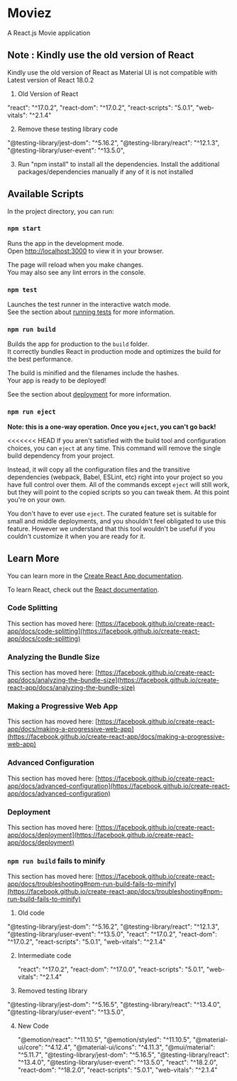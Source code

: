 # Moviez

A React.js Movie application

## Note : Kindly use the old version of React

Kindly use the old version of React as Material UI is not compatible with Latest version of React 18.0.2

1. Old Version of React

"react": "^17.0.2",
"react-dom": "^17.0.2",
"react-scripts": "5.0.1",
"web-vitals": "^2.1.4"

2. Remove these testing library code 

"@testing-library/jest-dom": "^5.16.2",
"@testing-library/react": "^12.1.3",
"@testing-library/user-event": "^13.5.0",


3. Run "npm install" to install all the dependencies.
     Install the additional packages/dependencies manually if any of it is not installed 


## Available Scripts

In the project directory, you can run:

### `npm start`

Runs the app in the development mode.\
Open [http://localhost:3000](http://localhost:3000) to view it in your browser.

The page will reload when you make changes.\
You may also see any lint errors in the console.

### `npm test`

Launches the test runner in the interactive watch mode.\
See the section about [running tests](https://facebook.github.io/create-react-app/docs/running-tests) for more information.

### `npm run build`

Builds the app for production to the `build` folder.\
It correctly bundles React in production mode and optimizes the build for the best performance.

The build is minified and the filenames include the hashes.\
Your app is ready to be deployed!

See the section about [deployment](https://facebook.github.io/create-react-app/docs/deployment) for more information.

### `npm run eject`

**Note: this is a one-way operation. Once you `eject`, you can't go back!**

<<<<<<< HEAD
If you aren't satisfied with the build tool and configuration choices, you can `eject` at any time. This command will remove the single build dependency from your project.

Instead, it will copy all the configuration files and the transitive dependencies (webpack, Babel, ESLint, etc) right into your project so you have full control over them. All of the commands except `eject` will still work, but they will point to the copied scripts so you can tweak them. At this point you're on your own.

You don't have to ever use `eject`. The curated feature set is suitable for small and middle deployments, and you shouldn't feel obligated to use this feature. However we understand that this tool wouldn't be useful if you couldn't customize it when you are ready for it.

## Learn More

You can learn more in the [Create React App documentation](https://facebook.github.io/create-react-app/docs/getting-started).

To learn React, check out the [React documentation](https://reactjs.org/).

### Code Splitting

This section has moved here: [https://facebook.github.io/create-react-app/docs/code-splitting](https://facebook.github.io/create-react-app/docs/code-splitting)

### Analyzing the Bundle Size

This section has moved here: [https://facebook.github.io/create-react-app/docs/analyzing-the-bundle-size](https://facebook.github.io/create-react-app/docs/analyzing-the-bundle-size)

### Making a Progressive Web App

This section has moved here: [https://facebook.github.io/create-react-app/docs/making-a-progressive-web-app](https://facebook.github.io/create-react-app/docs/making-a-progressive-web-app)

### Advanced Configuration

This section has moved here: [https://facebook.github.io/create-react-app/docs/advanced-configuration](https://facebook.github.io/create-react-app/docs/advanced-configuration)

### Deployment

This section has moved here: [https://facebook.github.io/create-react-app/docs/deployment](https://facebook.github.io/create-react-app/docs/deployment)

### `npm run build` fails to minify

This section has moved here: [https://facebook.github.io/create-react-app/docs/troubleshooting#npm-run-build-fails-to-minify](https://facebook.github.io/create-react-app/docs/troubleshooting#npm-run-build-fails-to-minify)



1. Old code

"@testing-library/jest-dom": "^5.16.2",
"@testing-library/react": "^12.1.3",
"@testing-library/user-event": "^13.5.0",
"react": "^17.0.2",
"react-dom": "^17.0.2",
"react-scripts": "5.0.1",
"web-vitals": "^2.1.4"

2. Intermediate code

   "react": "^17.0.2",
   "react-dom": "^17.0.0",
   "react-scripts": "5.0.1",
   "web-vitals": "^2.1.4"


3. Removed testing library 

"@testing-library/jest-dom": "^5.16.5",
    "@testing-library/react": "^13.4.0",
    "@testing-library/user-event": "^13.5.0",


4. New Code

   "@emotion/react": "^11.10.5",
   "@emotion/styled": "^11.10.5",
   "@material-ui/core": "^4.12.4",
   "@material-ui/icons": "^4.11.3",
   "@mui/material": "^5.11.7",
   "@testing-library/jest-dom": "^5.16.5",
   "@testing-library/react": "^13.4.0",
   "@testing-library/user-event": "^13.5.0",
   "react": "^18.2.0",
   "react-dom": "^18.2.0",
   "react-scripts": "5.0.1",
   "web-vitals": "^2.1.4"
